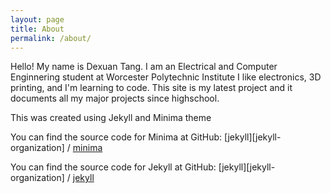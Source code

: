 ```yaml
---
layout: page
title: About
permalink: /about/
---
```

Hello! My name is Dexuan Tang. I am an Electrical and Computer Enginnering student at Worcester Polytechnic Institute I like electronics, 3D printing, and I'm learning to code. This site is my latest project and it documents all my major projects since highschool.

This was created using Jekyll and Minima theme 

You can find the source code for Minima at GitHub:
[jekyll][jekyll-organization] /
[minima](https://github.com/jekyll/minima)

You can find the source code for Jekyll at GitHub:
[jekyll][jekyll-organization] /
[jekyll](https://github.com/jekyll/jekyll)

